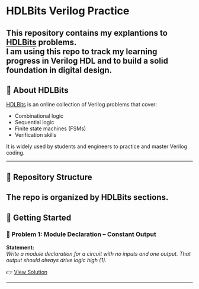 # HDLBits Verilog Practice

This repository contains my explantions to [HDLBits](https://hdlbits.01xz.net/wiki/Main_Page) problems.  
I am using this repo to track my learning progress in **Verilog HDL** and to build a solid foundation in digital design.
---

## 📌 About HDLBits
[HDLBits](https://hdlbits.01xz.net/wiki/Main_Page) is an online collection of Verilog problems that cover:
- Combinational logic
- Sequential logic
- Finite state machines (FSMs)
- Verification skills

It is widely used by students and engineers to practice and master Verilog coding.

---

## 📂 Repository Structure
The repo is organized by HDLBits sections.
---

## 🚀 Getting Started

### 🔹 Problem 1: Module Declaration – Constant Output
**Statement:**  
*Write a module declaration for a circuit with no inputs and one output. That output should always drive logic high (1).*

👉 [View Solution]([./basics/module_constant.v](https://github.com/vindyav/verilog-practice-hdlbits/blob/main/basics/module_constant))

---
